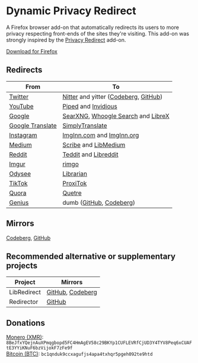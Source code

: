 # Dynamic Privacy Redirect

A Firefox browser add-on that automatically redirects its users to more privacy respecting front-ends of the sites they're visiting.
This add-on was strongly inspired by the [Privacy Redirect](https://github.com/SimonBrazell/privacy-redirect) add-on.

[Download for Firefox](https://addons.mozilla.org/en-US/firefox/addon/dynamic-privacy-redirect/)

## Redirects
|From                                                  |To                                                                                                                                                                                          |
|------------------------------------------------------|--------------------------------------------------------------------------------------------------------------------------------------------------------------------------------------------|
|[Twitter](https://twitter.com)                        | [Nitter](https://github.com/zedeus/nitter) and yitter ([Codeberg](https://codeberg.org/PrivacyDev/yitter), [GitHub](https://github.com/PrivacyDevel/yitter))                               |
|[YouTube](https://youtube.com)                        | [Piped](https://github.com/TeamPiped/Piped) and [Invidious](https://github.com/iv-org/invidious)                                                                                           |
|[Google](https://google.com)                          | [SearXNG](https://github.com/searxng/searxng), [Whoogle Search](https://github.com/benbusby/whoogle-search) and [LibreX](https://github.com/hnhx/librex)                                   |
|[Google Translate](https://translate.google.com)      | [SimplyTranslate](https://codeberg.org/SimpleWeb/SimplyTranslate-Web)                                                                                                                      |
|[Instagram](https://instagram.com)                    | [ImgInn.com](https://imginn.com) and [ImgInn.org](https://imginn.org)                                                                                                                      |
|[Medium](https://medium.com)                          | [Scribe](https://sr.ht/~edwardloveall/Scribe/) and [LibMedium](https://github.com/realaravinth/libmedium)                                                                                  |
|[Reddit](https://reddit.com)                          | [Teddit](https://codeberg.org/teddit/teddit) and [Libreddit](https://github.com/spikecodes/libreddit)                                                                                      |
|[Imgur](https://imgur.com)                            | [rimgo](https://codeberg.org/video-prize-ranch/rimgo)                                                                                                                                      |
|[Odysee](https://odysee.com)                          | [Librarian](https://codeberg.org/librarian/librarian)                                                                                                                                      |
|[TikTok](https://tiktok.com)                          | [ProxiTok](https://github.com/pablouser1/ProxiTok)                                                                                                                                         |
|[Quora](https://quora.com)                            | [Quetre](https://github.com/zyachel/quetre)                                                                                                                                                |
|[Genius](https://genius.com)                          | dumb ([GitHub](https://github.com/rramiachraf/dumb), [Codeberg](https://codeberg.org/rramiachraf/dumb))                                                                                    |

## Mirrors
[Codeberg](https://codeberg.org/PrivacyDev/DPR-addon), [GitHub](https://github.com/PrivacyDevel/DPR-addon)

## Recommended alternative or supplementary projects
|Project          |Mirrors                                                                                                         |
|-----------------|----------------------------------------------------------------------------------------------------------------|
|LibRedirect      |[GitHub](https://github.com/libredirect/libredirect/), [Codeberg](https://codeberg.org/LibRedirect/libredirect) |
|Redirector       |[GitHub](https://github.com/einaregilsson/Redirector)                                                           |

## Donations
[Monero (XMR)](https://www.getmonero.org/): `8BeJfxYQejnAuXPmqgbopd5FC4HmAgEV58c29BKYp1CUFLEVRfCjUD3Y4TYV8Peq6xCUAFtE3YYiKNuF6bzVijokF7zFe9f` \
[Bitcoin (BTC)](https://bitcoin.org/): `bc1qnduk9ccxagufjs4apa4txhqr5pgeh092te9htd`

